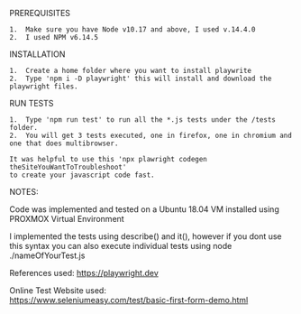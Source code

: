 PREREQUISITES
    
    1.  Make sure you have Node v10.17 and above, I used v.14.4.0
    2.  I used NPM v6.14.5

INSTALLATION

    1.  Create a home folder where you want to install playwrite
    2.  Type 'npm i -D playwright' this will install and download the playwright files.

RUN TESTS

    1.  Type 'npm run test' to run all the *.js tests under the /tests folder.
    2.  You will get 3 tests executed, one in firefox, one in chromium and one that does multibrowser.

    It was helpful to use this 'npx plawright codegen theSiteYouWantToTroubleshoot'
    to create your javascript code fast.

NOTES:

Code was implemented and tested on a Ubuntu 18.04 VM installed using PROXMOX Virtual Environment

I implemented the tests using describe() and it(), however if you dont use this syntax you can also execute individual tests using node ./nameOfYourTest.js

References used: 
https://playwright.dev

Online Test Website used:  
https://www.seleniumeasy.com/test/basic-first-form-demo.html
